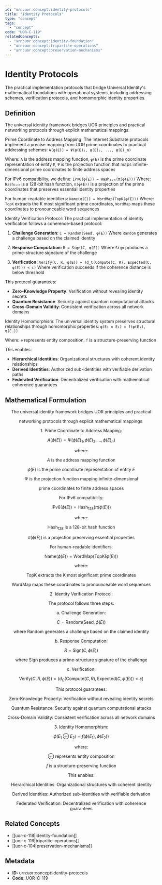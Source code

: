 ```yaml
---
id: "urn:uor:concept:identity-protocols"
title: "Identity Protocols"
type: "concept"
tags:
  - "concept"
code: "UOR-C-119"
relatedConcepts:
  - "urn:uor:concept:identity-foundation"
  - "urn:uor:concept:tripartite-operations"
  - "urn:uor:concept:preservation-mechanisms"
---
```


# Identity Protocols

The practical implementation protocols that bridge Universal Identity's mathematical foundations with operational systems, including addressing schemes, verification protocols, and homomorphic identity properties.

## Definition

The universal identity framework bridges UOR principles and practical networking protocols through explicit mathematical mappings:

Prime Coordinate to Address Mapping: The Internet Substrate protocols implement a precise mapping from UOR prime coordinates to practical addressing schemes: `A(φ(E)) = Ψ(φ(E)₁, φ(E)₂, ..., φ(E)_n)`

Where: `A` is the address mapping function, `φ(E)` is the prime coordinate representation of entity `E`, `Ψ` is the projection function that maps infinite-dimensional prime coordinates to finite address spaces

For IPv6 compatibility, we define: `IPv6(φ(E)) = Hash₁₂₈(π(φ(E)))`
Where: `Hash₁₂₈` is a 128-bit hash function, `π(φ(E))` is a projection of the prime coordinates that preserves essential identity properties

For human-readable identifiers: `Name(φ(E)) = WordMap(TopK(φ(E)))`
Where: `TopK` extracts the K most significant prime coordinates, `WordMap` maps these coordinates to pronounceable word sequences

Identity Verification Protocol: The practical implementation of identity verification follows a coherence-based protocol:

1. **Challenge Generation:** `C = Random(Seed, φ(E))` Where `Random` generates a challenge based on the claimed identity

2. **Response Computation:** `R = Sign(C, φ(E))` Where `Sign` produces a prime-structure signature of the challenge

3. **Verification:** `Verify(C, R, φ(E)) = (d_C(Compute(C, R), Expected(C, φ(E))) < ε)` Where verification succeeds if the coherence distance is below threshold

This protocol guarantees:
- **Zero-Knowledge Property**: Verification without revealing identity secrets
- **Quantum Resistance**: Security against quantum computational attacks
- **Cross-Domain Validity**: Consistent verification across all network domains

Identity Homomorphism: The universal identity system preserves structural relationships through homomorphic properties: `φ(E₁ ⊕ E₂) = f(φ(E₁), φ(E₂))`

Where: `⊕` represents entity composition, `f` is a structure-preserving function

This enables:
- **Hierarchical Identities**: Organizational structures with coherent identity relationships
- **Derived Identities**: Authorized sub-identities with verifiable derivation paths
- **Federated Verification**: Decentralized verification with mathematical coherence guarantees

## Mathematical Formulation

$$
\text{The universal identity framework bridges UOR principles and practical}
$$

$$
\text{networking protocols through explicit mathematical mappings:}
$$

$$
\text{1. Prime Coordinate to Address Mapping:}
$$

$$
A(\phi(E)) = \Psi(\phi(E)_1, \phi(E)_2, \ldots, \phi(E)_n)
$$

$$
\text{where:}
$$

$$
A \text{ is the address mapping function}
$$

$$
\phi(E) \text{ is the prime coordinate representation of entity } E
$$

$$
\Psi \text{ is the projection function mapping infinite-dimensional}
$$

$$
\text{prime coordinates to finite address spaces}
$$

$$
\text{For IPv6 compatibility:}
$$

$$
\text{IPv6}(\phi(E)) = \text{Hash}_{128}(\pi(\phi(E)))
$$

$$
\text{where:}
$$

$$
\text{Hash}_{128} \text{ is a 128-bit hash function}
$$

$$
\pi(\phi(E)) \text{ is a projection preserving essential properties}
$$

$$
\text{For human-readable identifiers:}
$$

$$
\text{Name}(\phi(E)) = \text{WordMap}(\text{TopK}(\phi(E)))
$$

$$
\text{where:}
$$

$$
\text{TopK extracts the K most significant prime coordinates}
$$

$$
\text{WordMap maps these coordinates to pronounceable word sequences}
$$

$$
\text{2. Identity Verification Protocol:}
$$

$$
\text{The protocol follows three steps:}
$$

$$
\text{a. Challenge Generation:}
$$

$$
C = \text{Random}(\text{Seed}, \phi(E))
$$

$$
\text{where Random generates a challenge based on the claimed identity}
$$

$$
\text{b. Response Computation:}
$$

$$
R = \text{Sign}(C, \phi(E))
$$

$$
\text{where Sign produces a prime-structure signature of the challenge}
$$

$$
\text{c. Verification:}
$$

$$
\text{Verify}(C, R, \phi(E)) = (d_C(\text{Compute}(C, R), \text{Expected}(C, \phi(E))) < \varepsilon)
$$

$$
\text{This protocol guarantees:}
$$

$$
\text{Zero-Knowledge Property: Verification without revealing identity secrets}
$$

$$
\text{Quantum Resistance: Security against quantum computational attacks}
$$

$$
\text{Cross-Domain Validity: Consistent verification across all network domains}
$$

$$
\text{3. Identity Homomorphism:}
$$

$$
\phi(E_1 \oplus E_2) = f(\phi(E_1), \phi(E_2))
$$

$$
\text{where:}
$$

$$
\oplus \text{ represents entity composition}
$$

$$
f \text{ is a structure-preserving function}
$$

$$
\text{This enables:}
$$

$$
\text{Hierarchical Identities: Organizational structures with coherent identity}
$$

$$
\text{Derived Identities: Authorized sub-identities with verifiable derivation}
$$

$$
\text{Federated Verification: Decentralized verification with coherence guarantees}
$$

## Related Concepts

- [[uor-c-118|identity-foundation]]
- [[uor-c-116|tripartite-operations]]
- [[uor-c-104|preservation-mechanisms]]

## Metadata

- **ID:** urn:uor:concept:identity-protocols
- **Code:** UOR-C-119
